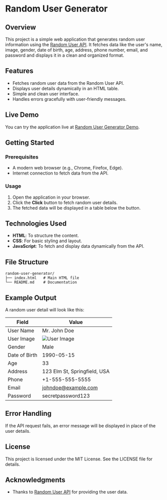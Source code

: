 # Random User Generator

## Overview
This project is a simple web application that generates random user information using the [Random User API](https://randomuser.me/). It fetches data like the user's name, image, gender, date of birth, age, address, phone number, email, and password and displays it in a clean and organized format.

## Features
- Fetches random user data from the Random User API.
- Displays user details dynamically in an HTML table.
- Simple and clean user interface.
- Handles errors gracefully with user-friendly messages.

## Live Demo
You can try the application live at [Random User Generator Demo](https://amal-rekshin.github.io/Random-User-Generator/).

## Getting Started

### Prerequisites
- A modern web browser (e.g., Chrome, Firefox, Edge).
- Internet connection to fetch data from the API.

### Usage
1. Open the application in your browser.
2. Click the **Click** button to fetch random user details.
3. The fetched data will be displayed in a table below the button.

## Technologies Used
- **HTML**: To structure the content.
- **CSS**: For basic styling and layout.
- **JavaScript**: To fetch and display data dynamically from the API.

## File Structure
```
random-user-generator/
├── index.html   # Main HTML file
└── README.md    # Documentation
```

## Example Output
A random user detail will look like this:

| Field       | Value                          |
|-------------|--------------------------------|
| User Name   | Mr. John Doe                  |
| User Image  | ![User Image](user_image_url) |
| Gender      | Male                          |
| Date of Birth | 1990-05-15                   |
| Age         | 33                            |
| Address     | 123 Elm St, Springfield, USA |
| Phone       | +1-555-555-5555              |
| Email       | johndoe@example.com          |
| Password    | secretpassword123            |

## Error Handling
If the API request fails, an error message will be displayed in place of the user details.

## License
This project is licensed under the MIT License. See the LICENSE file for details.

## Acknowledgments
- Thanks to [Random User API](https://randomuser.me/) for providing the user data.

